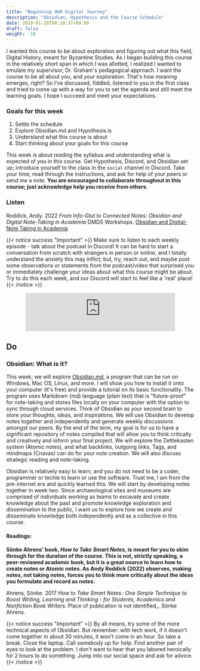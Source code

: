 ```yaml
---
title: "Beginning OUR Digital Journey"
description: "Obsidian, Hypothesis and the Course Schedule"
date: 2020-01-28T00:10:37+09:00
draft: false
weight: -10
---
```


I wanted this course to be about exploration and figuring out what this field, Digital History, meant for Byzantine Studies. As I began building this course in the relatively short span in which I was allotted, I realized I wanted to emulate my supervisor, Dr. Graham's pedagogical approach. I want the course to be all about you, and _your_ exploration. That's how meaning emerges, right? So I've discussed, fiddled, listened to you in the first class and tried to come up with a way for you to set the agenda and still meet the learning goals.  I hope I succeed and meet your expectations. 

### Goals for this week

1. Settle the schedule
2. Explore Obsidian.md and Hypothesis.is
3. Understand what this course is about
4. Start thinking about your goals for this course

This week is about reading the syllabus and understanding what is expected of you in this course. Get Hypothesis, Discord, and Obsidian set up; introduce yourself to the class in the `social` channel in Discord. Take your time, read through the instructions, and ask for help of your peers or send me a note. **You are encouraged to collaborate throughout in this course; just acknowledge help you receive from others**.


### Listen

Roddick, Andy. 2022   _From Info-Glut to Connected Notes: Obsidian and Digital Note-Taking in Academia_ DMDS Workshops. [Obsidian and Digital-Note Taking in Academia](https://scds.github.io/dmds-22-23/Obsidian.html) 

{{< notice success "Important" >}}
Make sure to listen to each weekly episode - talk about the podcast in Discord! It can be hard to start a conversation from scratch with strangers in person or online, and I totally understand the anxiety this may inflict; but, try, reach out, and maybe post some observations or statements from the podcast/video that surprised you or immediately challenge your ideas about what this course might be about. Try to do this each week, and our Discord will start to feel like a 'real' place!
{{< /notice >}}

<div align="center"><iframe src="https://scds.github.io/dmds-22-23/Obsidian.html" height="102px" width="400px"  frameborder="0" scrolling="no"></iframe></div>

## Do

### Obsidian: What is it?
This week, we will explore [Obsidian.md](https://obsidian.md/), a program that can be run on Windows, Mac OS, Linux, and more. I will show you how to install it onto your computer (it's free) and provide a tutorial on its basic functionality. The program uses Markdown (md) language (plain text) that is "future-proof" for note-taking and stores files locally on your computer with the option to sync through cloud services. Think of Obsidian as your second brain to store your thoughts, ideas, and inspirations. We will use Obsidian to develop notes together and independently and generate weekly discussions amongst our peers. By the end of the term, my goal is for us to have a significant repository of notes compiled that will allow you to think critically and creatively and inform your final project. We will explore the Zettlekasten system (Atomic notes), and what backlinks, outgoing links, Tags, and mindmaps (Cnavas) can do for your note creation. We will also discuss strategic reading and note-taking. 

Obsidian is relatively easy to learn, and you do not need to be a coder, programmer or techie to learn or use the software. Trust me, I am from the pre-internet era and quickly learned this. We will start by developing notes together in week two. Since archaeological sites and museums are comprised of individuals working as teams to excavate and create knowledge about the past and promote knowledge exploration and dissemination to the public, I want us to explore how we create and disseminate knowledge both independently and as a collective in this course.  

#### Readings: 
**Sönke Ahrens'  book, _How to Take Smart Notes_, is meant for you to skim through for the duration of the course. This is not, strictly speaking, a peer-reviewed academic book, but it is a great source to learn how to create notes or Atomic notes. As Andy Roddick (2022) observes, making notes, not taking notes, forces you to think more critically about the ideas you formulate and record as notes.**

Ahrens, Sönke. 2017   _How to Take Smart Notes : One Simple Technique to Boost Writing, Learning and Thinking - for Students, Academics and Nonfiction Book Writers._ Place of publication is not identified_. Sönke Ahrens. 



{{< notice success "Important" >}} By all means, try some of the more technical aspects of Obsidian. But remember: with tech work, if it doesn't come together in about 30 minutes, it won't come in an hour. So take a break. Close the laptop. Call somebody up for help. Find another pair of eyes to look at the problem. I don't want to hear that you labored heroically for 2 hours to do something. Jump into our social space and ask for advice.
{{< /notice >}}
